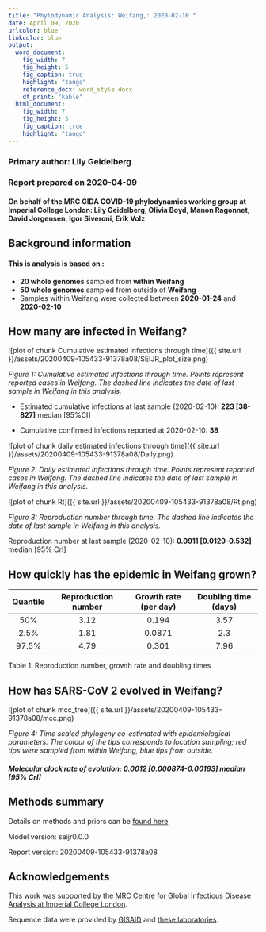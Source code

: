 ```yaml
---
title: "Phylodynamic Analysis: Weifang,: 2020-02-10 "
date: April 09, 2020
urlcolor: blue
linkcolor: blue
output:
  word_document:
    fig_width: 7
    fig_height: 5
    fig_caption: true
    highlight: "tango"
    reference_docx: word_style.docx
    df_print: "kable"
  html_document:
    fig_width: 7
    fig_height: 5
    fig_caption: true
    highlight: "tango"
---
```












### Primary author: Lily Geidelberg

### Report prepared on 2020-04-09

#### On behalf of the MRC GIDA COVID-19 phylodynamics working group at Imperial College London: Lily Geidelberg, Olivia Boyd, Manon Ragonnet, David Jorgensen,  Igor Siveroni, Erik Volz




## Background information  




#### This is analysis is based on : 
  
* **20 whole genomes** sampled from **within Weifang**
* **50 whole genomes** sampled from outside of **Weifang**
* Samples within Weifang were collected between **2020-01-24** and **2020-02-10**


<!-- ##### To add: [optional plot of sample distribution through time] -->



## How many are infected in Weifang?





![plot of chunk Cumulative estimated infections through time]({{ site.url }}/assets/20200409-105433-91378a08/SEIJR_plot_size.png)

*Figure 1: Cumulative estimated infections through time. Points represent reported cases in Weifang. The dashed line indicates the date of last sample in Weifang in this analysis.*


* Estimated cumulative infections at last sample (2020-02-10): **223 [38-827]** median [95%CI]

* Cumulative confirmed infections reported at 2020-02-10: **38**  

<!-- * Cumulative number of active infections at 2020-02-10:   -->



![plot of chunk daily estimated infections through time]({{ site.url }}/assets/20200409-105433-91378a08/Daily.png)

*Figure 2: Daily estimated infections through time. Points represent reported cases in Weifang. The dashed line indicates the date of last sample in Weifang in this analysis.*





![plot of chunk Rt]({{ site.url }}/assets/20200409-105433-91378a08/Rt.png)

*Figure 3: Reproduction number through time. The dashed line indicates the date of last sample in Weifang in this analysis.*

Reproduction number at last sample (2020-02-10): **0.0911 [0.0129-0.532]** median [95% CrI]


## How quickly has the epidemic in Weifang grown?




| Quantile | Reproduction number | Growth rate (per day) | Doubling time (days) |
|:--------:|:-------------------:|:---------------------:|:--------------------:|
|   50%    |        3.12         |         0.194         |         3.57         |
|   2.5%   |        1.81         |        0.0871         |         2.3          |
|  97.5%   |        4.79         |         0.301         |         7.96         |

Table 1: Reproduction number, growth rate and doubling times







## How has SARS-CoV 2 evolved in Weifang?



![plot of chunk mcc_tree]({{ site.url }}/assets/20200409-105433-91378a08/mcc.png)

*Figure 4: Time scaled phylogeny co-estimated with epidemiological parameters. The colour of the tips corresponds to location sampling; red tips were sampled from within Weifang, blue tips from outside.*



##### Molecular clock rate of evolution: **0.0012 [0.000874-0.00163]** median [95% CrI]  

<!-- #### (optional) Number of introductions into Weifang (someone needs to write code to compute this) -->






## Methods summary



Details on methods and priors can be [found here](http://whoinfectedwhom.org/seijr0.1.0_methods.pdf).


Model version: seijr0.0.0

Report version: 20200409-105433-91378a08


## Acknowledgements

This work was supported by the [MRC Centre for Global Infectious Disease Analysis at Imperial College London](https://www.imperial.ac.uk/mrc-global-infectious-disease-analysis).

Sequence data were provided by [GISAID](http://www.epicov.org) and [these laboratories](http://whoinfectedwhom.org/gisaid_cov2020_acknowledgement_table.xls).


